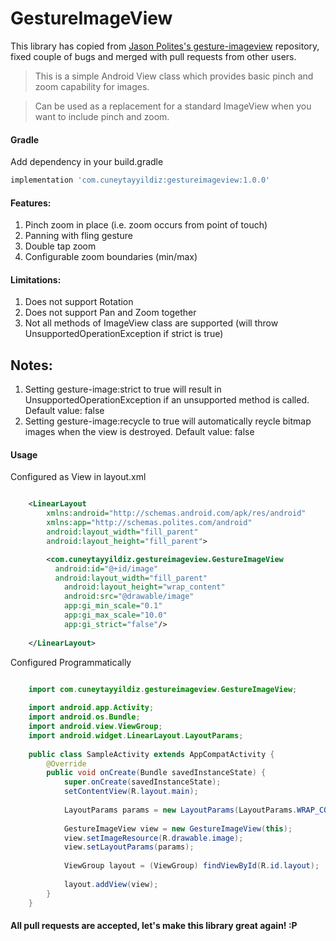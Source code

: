# GestureImageView

This library has copied from [Jason Polites's gesture-imageview](https://github.com/jasonpolites/gesture-imageview "Jason Polite's GestureImageView") repository, fixed couple of bugs and merged with pull requests from other users.

> This is a simple Android View class which provides basic pinch and zoom capability for images.

> Can be used as a replacement for a standard ImageView when you want to include pinch and zoom.


#### Gradle

Add dependency in your build.gradle

```groovy
implementation 'com.cuneytayyildiz:gestureimageview:1.0.0'
```

#### Features:
1. Pinch zoom in place (i.e. zoom occurs from point of touch)
2. Panning with fling gesture
3. Double tap zoom
4. Configurable zoom boundaries (min/max)

#### Limitations:
1. Does not support Rotation
2. Does not support Pan and Zoom together
3. Not all methods of ImageView class are supported (will throw UnsupportedOperationException if strict is true)



Notes:
------
1. Setting gesture-image:strict to true will result in UnsupportedOperationException if an unsupported method is called. Default value: false
2. Setting gesture-image:recycle to true will automatically reycle bitmap images when the view is destroyed. Default value: false

#### Usage
Configured as View in layout.xml
```xml

	<LinearLayout 
	    xmlns:android="http://schemas.android.com/apk/res/android"
	    xmlns:app="http://schemas.polites.com/android"
	    android:layout_width="fill_parent"
	    android:layout_height="fill_parent">

	    <com.cuneytayyildiz.gestureimageview.GestureImageView
	      android:id="@+id/image"
	      android:layout_width="fill_parent"
	    	android:layout_height="wrap_content" 
	    	android:src="@drawable/image"
	    	app:gi_min_scale="0.1"
	    	app:gi_max_scale="10.0"
	    	app:gi_strict="false"/>
	    	
	</LinearLayout>
```

Configured Programmatically
```java  	

	import com.cuneytayyildiz.gestureimageview.GestureImageView;
	
	import android.app.Activity;
	import android.os.Bundle;
	import android.view.ViewGroup;
	import android.widget.LinearLayout.LayoutParams;
	
	public class SampleActivity extends AppCompatActivity {
	    @Override
	    public void onCreate(Bundle savedInstanceState) {
	        super.onCreate(savedInstanceState);
	        setContentView(R.layout.main);
	        
	        LayoutParams params = new LayoutParams(LayoutParams.WRAP_CONTENT, LayoutParams.WRAP_CONTENT);
	        
	        GestureImageView view = new GestureImageView(this);
	        view.setImageResource(R.drawable.image);
	        view.setLayoutParams(params);
	        
	        ViewGroup layout = (ViewGroup) findViewById(R.id.layout);
	
	        layout.addView(view);
	    }
	}
```
  
  
#### All pull requests are accepted, let's make this library great again! :P

